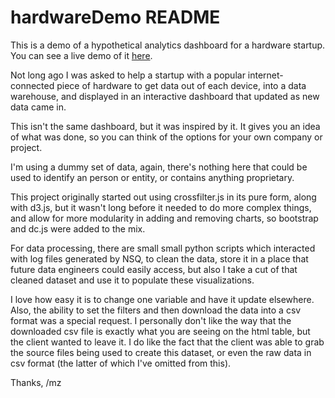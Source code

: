 # hardwareDemo README

This is a demo of a hypothetical analytics dashboard for a hardware startup. You can see a live demo of it [here](http://mikezawitkowski.github.io/hardwareDemo/).

Not long ago I was asked to help a startup with a popular internet-connected piece of hardware to get data out of each device, into a data warehouse, and displayed in an interactive dashboard that updated as new data came in.

This isn't the same dashboard, but it was inspired by it. It gives you an idea of what was done, so you can think of the options for your own company or project.

I'm using a dummy set of data, again, there's nothing here that could be used to identify an person or entity, or contains anything proprietary.

This project originally started out using crossfilter.js in its pure form, along with d3.js, but it wasn't long before it needed to do more complex things, and allow for more modularity in adding and removing charts, so bootstrap and dc.js were added to the mix.

For data processing, there are small small python scripts which interacted with log files generated by NSQ, to clean the data, store it in a place that future data engineers could easily access, but also I take a cut of that cleaned dataset and use it to populate these visualizations.

I love how easy it is to change one variable and have it update elsewhere. Also, the ability to set the filters and then download the data into a csv format was a special request. I personally don't like the way that the downloaded csv file is exactly what you are seeing on the html table, but the client wanted to leave it. I do like the fact that the client was able to grab the source files being used to create this dataset, or even the raw data in csv format (the latter of which I've omitted from this).

Thanks,
/mz
